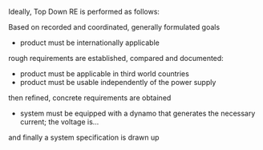 Ideally, Top Down RE is performed as follows:

Based on recorded and coordinated, generally formulated goals
- product must be internationally applicable

rough requirements are established, compared and documented:
- product must be applicable in third world countries
- product must be usable independently of the power supply

then refined, concrete requirements are obtained
- system must be equipped with a dynamo that generates the necessary current; the voltage is...

and finally a system specification is drawn up
